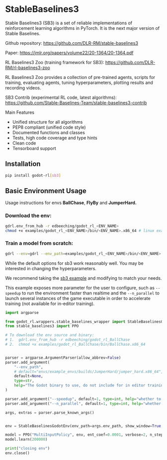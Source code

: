 # StableBaselines3

Stable Baselines3 (SB3) is a set of reliable implementations of reinforcement learning algorithms in PyTorch. It is the next major version of Stable Baselines.

Github repository: https://github.com/DLR-RM/stable-baselines3

Paper: https://jmlr.org/papers/volume22/20-1364/20-1364.pdf

RL Baselines3 Zoo (training framework for SB3): https://github.com/DLR-RM/rl-baselines3-zoo

RL Baselines3 Zoo provides a collection of pre-trained agents, scripts for training, evaluating agents, tuning hyperparameters, plotting results and recording videos.

SB3 Contrib (experimental RL code, latest algorithms): https://github.com/Stable-Baselines-Team/stable-baselines3-contrib

Main Features
- Unified structure for all algorithms
- PEP8 compliant (unified code style)
- Documented functions and classes
- Tests, high code coverage and type hints
- Clean code 
- Tensorboard support


## Installation
```bash
pip install godot-rl[sb3]
```

## Basic Environment Usage
Usage instructions for envs **BallChase**, **FlyBy** and **JumperHard.**

### Download the env:

```bash
gdrl.env_from_hub -r edbeeching/godot_rl_<ENV_NAME>
chmod +x examples/godot_rl_<ENV_NAME>/bin/<ENV_NAME>.x86_64 # linux example
```

### Train a model from scratch:

```bash
gdrl --env=gdrl --env_path=examples/godot_rl_<ENV_NAME>/bin/<ENV_NAME>.x86_64 --experiment_name=Experiment_01 --viz
```

While the default options for sb3 work reasonably well. You may be interested in changing the hyperparameters.

We recommend taking the [sb3 example](https://github.com/edbeeching/godot_rl_agents/blob/main/examples/stable_baselines3_example.py) and modifying to match your needs. 

This example exposes more parameter for the user to configure, such as `--speedup` to run the environment faster than realtime and the `--n_parallel` to launch several instances of the game executable in order to accelerate training (not available for in-editor training).


```python
import argparse

from godot_rl.wrappers.stable_baselines_wrapper import StableBaselinesGodotEnv
from stable_baselines3 import PPO

# To download the env source and binary:
# 1.  gdrl.env_from_hub -r edbeeching/godot_rl_BallChase
# 2.  chmod +x examples/godot_rl_BallChase/bin/BallChase.x86_64


parser = argparse.ArgumentParser(allow_abbrev=False)
parser.add_argument(
    "--env_path",
    # default="envs/example_envs/builds/JumperHard/jumper_hard.x86_64",
    default=None,
    type=str,
    help="The Godot binary to use, do not include for in editor training",
)

parser.add_argument("--speedup", default=1, type=int, help="whether to speed up the physics in the env")
parser.add_argument("--n_parallel", default=1, type=int, help="whether to speed up the physics in the env")

args, extras = parser.parse_known_args()


env = StableBaselinesGodotEnv(env_path=args.env_path, show_window=True, n_parallel=args.n_parallel, speedup=args.speedup)

model = PPO("MultiInputPolicy", env, ent_coef=0.0001, verbose=2, n_steps=32, tensorboard_log="logs/sb3")
model.learn(200000)

print("closing env")
env.close()


```